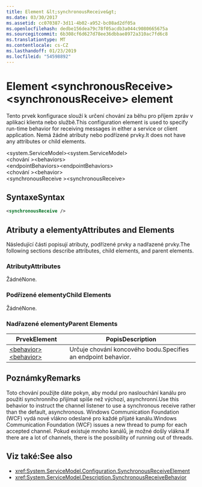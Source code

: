 ```yaml
---
title: Element &lt;synchronousReceive&gt;
ms.date: 03/30/2017
ms.assetid: cc070387-3d11-4b02-a952-bc08ad2df05a
ms.openlocfilehash: dedbe156dea79c78f05acdb3a044c9080665675a
ms.sourcegitcommit: 6b308cf6d627d78ee36dbbae8972a310ac7fd6c8
ms.translationtype: MT
ms.contentlocale: cs-CZ
ms.lasthandoff: 01/23/2019
ms.locfileid: "54598892"
---
```

# <a name="ltsynchronousreceivegt-element"></a><span data-ttu-id="8285d-102">Element &lt;synchronousReceive&gt;</span><span class="sxs-lookup"><span data-stu-id="8285d-102">&lt;synchronousReceive&gt; element</span></span>
<span data-ttu-id="8285d-103">Tento prvek konfigurace slouží k určení chování za běhu pro příjem zpráv v aplikaci klienta nebo službě.</span><span class="sxs-lookup"><span data-stu-id="8285d-103">This configuration element is used to specify run-time behavior for receiving messages in either a service or client application.</span></span> <span data-ttu-id="8285d-104">Nemá žádné atributy nebo podřízené prvky.</span><span class="sxs-lookup"><span data-stu-id="8285d-104">It does not have any attributes or child elements.</span></span>  
  
 <span data-ttu-id="8285d-105">\<system.ServiceModel></span><span class="sxs-lookup"><span data-stu-id="8285d-105">\<system.ServiceModel></span></span>  
<span data-ttu-id="8285d-106">\<chování ></span><span class="sxs-lookup"><span data-stu-id="8285d-106">\<behaviors></span></span>  
<span data-ttu-id="8285d-107">\<endpointBehaviors></span><span class="sxs-lookup"><span data-stu-id="8285d-107">\<endpointBehaviors></span></span>  
<span data-ttu-id="8285d-108">\<chování ></span><span class="sxs-lookup"><span data-stu-id="8285d-108">\<behavior></span></span>  
<span data-ttu-id="8285d-109">\<synchronousReceive ></span><span class="sxs-lookup"><span data-stu-id="8285d-109">\<synchronousReceive></span></span>  
  
## <a name="syntax"></a><span data-ttu-id="8285d-110">Syntaxe</span><span class="sxs-lookup"><span data-stu-id="8285d-110">Syntax</span></span>  
  
```xml  
<synchronousReceive />
```  
  
## <a name="attributes-and-elements"></a><span data-ttu-id="8285d-111">Atributy a elementy</span><span class="sxs-lookup"><span data-stu-id="8285d-111">Attributes and Elements</span></span>  
 <span data-ttu-id="8285d-112">Následující části popisují atributy, podřízené prvky a nadřazené prvky.</span><span class="sxs-lookup"><span data-stu-id="8285d-112">The following sections describe attributes, child elements, and parent elements.</span></span>  
  
### <a name="attributes"></a><span data-ttu-id="8285d-113">Atributy</span><span class="sxs-lookup"><span data-stu-id="8285d-113">Attributes</span></span>  
 <span data-ttu-id="8285d-114">Žádné</span><span class="sxs-lookup"><span data-stu-id="8285d-114">None.</span></span>  
  
### <a name="child-elements"></a><span data-ttu-id="8285d-115">Podřízené elementy</span><span class="sxs-lookup"><span data-stu-id="8285d-115">Child Elements</span></span>  
 <span data-ttu-id="8285d-116">Žádné</span><span class="sxs-lookup"><span data-stu-id="8285d-116">None.</span></span>  
  
### <a name="parent-elements"></a><span data-ttu-id="8285d-117">Nadřazené elementy</span><span class="sxs-lookup"><span data-stu-id="8285d-117">Parent Elements</span></span>  
  
|<span data-ttu-id="8285d-118">Prvek</span><span class="sxs-lookup"><span data-stu-id="8285d-118">Element</span></span>|<span data-ttu-id="8285d-119">Popis</span><span class="sxs-lookup"><span data-stu-id="8285d-119">Description</span></span>|  
|-------------|-----------------|  
|[<span data-ttu-id="8285d-120">\<behavior></span><span class="sxs-lookup"><span data-stu-id="8285d-120">\<behavior></span></span>](../../../../../docs/framework/configure-apps/file-schema/wcf/behavior-of-endpointbehaviors.md)|<span data-ttu-id="8285d-121">Určuje chování koncového bodu.</span><span class="sxs-lookup"><span data-stu-id="8285d-121">Specifies an endpoint behavior.</span></span>|  
  
## <a name="remarks"></a><span data-ttu-id="8285d-122">Poznámky</span><span class="sxs-lookup"><span data-stu-id="8285d-122">Remarks</span></span>  
 <span data-ttu-id="8285d-123">Toto chování použijte dáte pokyn, aby modul pro naslouchání kanálu pro použití synchronního přijímat spíše než výchozí, asynchronní.</span><span class="sxs-lookup"><span data-stu-id="8285d-123">Use this behavior to instruct the channel listener to use a synchronous receive rather than the default, asynchronous.</span></span> <span data-ttu-id="8285d-124">Windows Communication Foundation (WCF) vydá nové vlákno odeslané pro každé přijaté kanálu.</span><span class="sxs-lookup"><span data-stu-id="8285d-124">Windows Communication Foundation (WCF) issues a new thread to pump for each accepted channel.</span></span> <span data-ttu-id="8285d-125">Pokud existuje mnoho kanálů, je možné došly vlákna.</span><span class="sxs-lookup"><span data-stu-id="8285d-125">If there are a lot of channels, there is the possibility of running out of threads.</span></span>  
  
## <a name="see-also"></a><span data-ttu-id="8285d-126">Viz také:</span><span class="sxs-lookup"><span data-stu-id="8285d-126">See also</span></span>
- <xref:System.ServiceModel.Configuration.SynchronousReceiveElement>
- <xref:System.ServiceModel.Description.SynchronousReceiveBehavior>
